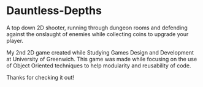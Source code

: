 # Dauntless-Depths
A top down 2D shooter, running through dungeon rooms and defending against the onslaught of enemies while collecting coins to upgrade your player.

My 2nd 2D game created while Studying Games Design and Development at University of Greenwich.
This game was made while focusing on the use of Object Oriented techniques to help modularity and reusability of code.

Thanks for checking it out!
